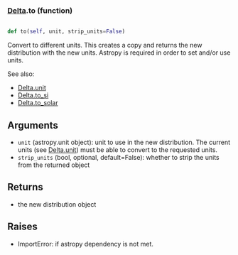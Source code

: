 ### [Delta](Delta.md).to (function)


```py

def to(self, unit, strip_units=False)

```



Convert to different units.  This creates a copy and returns the
new distribution with the new units.  Astropy is required in order to
set and/or use units.

See also:

* [Delta.unit](Delta.unit.md)
* [Delta.to_si](Delta.to_si.md)
* [Delta.to_solar](Delta.to_solar.md)

Arguments
------------
* `unit` (astropy.unit object): unit to use in the new distribution.
    The current units (see [Delta.unit](Delta.unit.md)) must be able to
    convert to the requested units.
* `strip_units` (bool, optional, default=False): whether to strip the
    units from the returned object

Returns
------------
* the new distribution object

Raises
-----------
* ImportError: if astropy dependency is not met.

